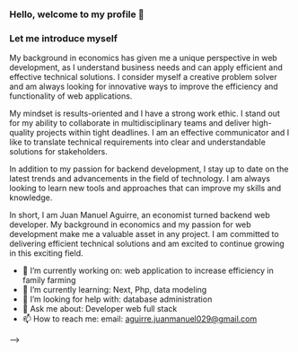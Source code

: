 ### Hello, welcome to my profile 👋
### Let me introduce myself
My background in economics has given me a unique perspective in web development, as I understand business needs and can apply efficient and effective technical solutions. I consider myself a creative problem solver and am always looking for innovative ways to improve the efficiency and functionality of web applications.

My mindset is results-oriented and I have a strong work ethic. I stand out for my ability to collaborate in multidisciplinary teams and deliver high-quality projects within tight deadlines. I am an effective communicator and I like to translate technical requirements into clear and understandable solutions for stakeholders.

In addition to my passion for backend development, I stay up to date on the latest trends and advancements in the field of technology. I am always looking to learn new tools and approaches that can improve my skills and knowledge.

In short, I am Juan Manuel Aguirre, an economist turned backend web developer. My background in economics and my passion for web development make me a valuable asset in any project. I am committed to delivering efficient technical solutions and am excited to continue growing in this exciting field.

- 🔭 I’m currently working on: web application to increase efficiency in family farming
- 🌱 I’m currently learning: Next, Php, data modeling
- 🤔 I’m looking for help with: database administration
- 💬 Ask me about: Developer web full stack
- 📫 How to reach me: email: aguirre.juanmanuel029@gmail.com

-->
